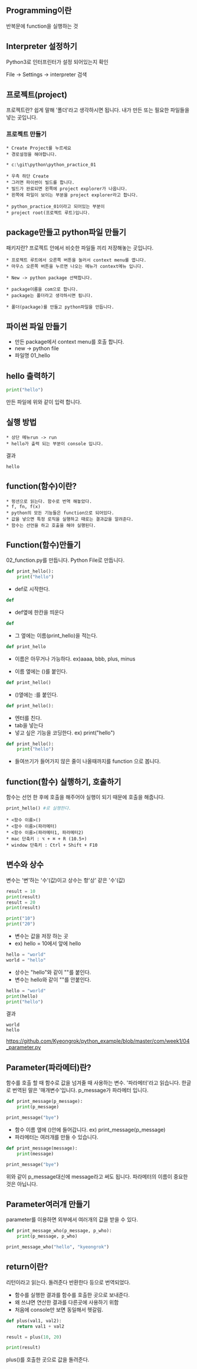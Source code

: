 ## Programming이란
반복문에 function을 실행하는 것

## Interpreter 설정하기
Python3로 인터프린터가 설정 되어있는지 확인

File -> Settings -> interpreter 검색
    
## 프로젝트(project)
프로젝트란? 쉽게 말해 '폴더'라고 생각하시면 됩니다. 내가 만든 또는 필요한 파일들을 넣는 곳입니다.

### 프로젝트 만들기
    * Create Project를 누르세요
    * 경로설정을 해야합니다.

    * c:\git\python\python_practice_01

    * 우측 하단 Create
    * 그러면 파이썬이 빌드를 합니다.
    * 빌드가 완료되면 왼쪽에 project explorer가 나옵니다.
    * 왼쪽에 파일이 보이는 부분을 project explorer라고 합니다.

    * python_practice_01이라고 되어있는 부분이
    * project root(프로젝트 루트)입니다.

## package만들고 python파일 만들기
패키지란? 프로젝트 안에서 비슷한 파일들 끼리 저장해놓는 곳입니다.

    * 프로젝트 루트에서 오른쪽 버튼을 눌러서 context menu를 엽니다.
    * 마우스 오른쪽 버튼을 누르면 나오는 메뉴가 context메뉴 입니다.

    * New -> python package 선택합니다.

    * package이름을 com으로 합니다.
    * package는 폴더라고 생각하시면 됩니다.

    * 폴더(package)를 만들고 python파일을 만듭니다.
    

## 파이썬 파일 만들기
* 만든 package에서 context menu를 호출 합니다.
* new -> python file
* 파일명 01_hello

## hello 출력하기
```python
print("hello")
```
만든 파일에 위와 같이 입력 합니다.

## 실행 방법
    * 상단 메뉴run -> run
    * hello가 출력 되는 부분이 console 입니다.
결과
```text
hello
```

## function(함수)이란?
    * 펑션으로 읽는다. 함수로 번역 해놓았다.
    * f, fn, f(x)
    * python의 모든 기능들은 function으로 되어있다.
    * 값을 넣으면 특정 로직을 실행하고 때로는 결과값을 알려준다.
    * 함수는 선언을 하고 호출을 해야 실행된다.

## Function(함수)만들기
02_function.py를 만듭니다. Python File로 만듭니다.
```python
def print_hello():
    print("hello")
```

* def로 시작한다.
```python
def
```
* def옆에 한칸을 띄운다
```python
def 
```     
    
* 그 옆에는 이름(print_hello)을 적는다.
```python
def print_hello
```
* 이름은 아무거나 가능하다. ex)aaaa, bbb, plus, minus

* 이름 옆에는 ()를 붙인다.
```python
def print_hello()
```
* ()옆에는 :를 붙인다.
```python
def print_hello():
```    
* 엔터를 친다.
* tab을 넣는다
* 넣고 싶은 기능을 코딩한다. ex) print("hello")

```python
def print_hello():
    print("hello")
```

* 들여쓰기가 들어가지 않은 줄이 나올때까지를 function 으로 봅니다.


## function(함수) 실행하기, 호출하기
함수는 선언 한 후에 호출을 해주어야 실행이 되기 때문에 호출을 해줍니다.
```python
print_hello() #로 실행한다.
```
    * <함수 이름>()
    * <함수 이름>(파라메터)
    * <함수 이름>(파라메터1, 파라메터2)
    * mac 단축키 : ⌥ + ⌘ + R (10.5+)
    * window 단축키 : Ctrl + Shift + F10

## 변수와 상수
변수는 '변'하는 '수'(값)이고 상수는 항'상' 같은 '수'(값)
```python
result = 10
print(result)
result = 20
print(result)

print("10")
print("20")
```

* 변수는 값을 저장 하는 곳
* ex) hello = 10에서 앞에 hello
```python
hello = "world"
world = "hello"
```
* 상수는 "hello"와 같이 ""를 붙인다.
* 변수는 hello와 같이 ""를 안붙인다.

```python
hello = "world"
print(hello)
print("hello")
```
결과
```text
world
hello
```

https://github.com/Kyeongrok/python_example/blob/master/com/week1/04_parameter.py
## Parameter(파라메터)란?
함수를 호출 할 때 함수로 값을 넘겨줄 때 사용하는 변수. '파라메터'라고 읽습니다. 한글로 번역된 말은 '매개변수'입니다. p_message가 파라메터 입니다.
```python
def print_message(p_message):
    print(p_message)

print_message("bye")
```
* 함수 이름 옆에 ()안에 들어갑니다. ex) print_message(p_message)    
* 파라메터는 여러개를 만들 수 있습니다.

```python
def print_message(message):
    print(message)

print_message("bye")
```
위와 같이 p_message대신에 message라고 써도 됩니다. 파라메터의 이름이 중요한 것은 아닙니다.

## Parameter여러개 만들기
parameter를 이용하면 외부에서 여러개의 값을 받을 수 있다.
```python
def print_message_who(p_message, p_who):
    print(p_message, p_who)

print_message_who("hello", "kyeongrok")
```

## return이란?
리턴이라고 읽는다. 돌려준다 반환한다 등으로 번역되었다.
* 함수를 실행한 결과를 함수를 호출한 곳으로 보내준다.
* 왜 쓰냐면 연산한 결과를 다른곳에 사용하기 위함
* 처음에 console만 보면 동일해서 헷갈림.

```python
def plus(val1, val2):
    return val1 + val2

result = plus(10, 20)

print(result)
```
plus()를 호출한 곳으로 값을 돌려준다.



